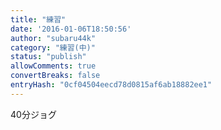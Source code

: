 ```yaml
---
title: "練習"
date: '2016-01-06T18:50:56'
author: "subaru44k"
category: "練習(中)"
status: "publish"
allowComments: true
convertBreaks: false
entryHash: "0cf04504eecd78d0815af6ab18882ee1"
---
```

40分ジョグ
